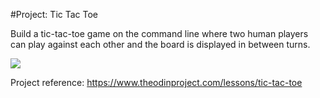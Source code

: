 #Project: Tic Tac Toe 

Build a tic-tac-toe game on the command line where two human players can play against each other and the board is displayed in between turns.

<img src="https://i.ibb.co/tQz2yYW/Screen-Shot-2020-12-28-at-9-32-47-PM.png">


Project reference: https://www.theodinproject.com/lessons/tic-tac-toe